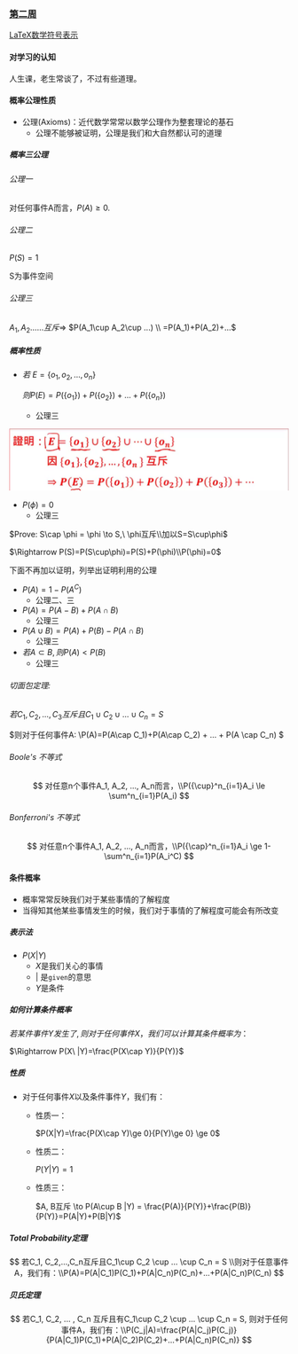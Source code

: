 ### [第二周](https://www.coursera.org/learn/prob1/home/week/2)

[LaTeX数学符号表示](http://mohu.org/info/symbols/symbols.htm)

#### 对学习的认知

人生课，老生常谈了，不过有些道理。

#### 概率公理性质

* 公理(Axioms)：近代数学常常以数学公理作为整套理论的基石
  * 公理不能够被证明，公理是我们和大自然都认可的道理

##### 概率三公理

###### 公理一

对任何事件A而言，$P(A)\ge0.$

###### 公理二

$P(S)=1$

S为事件空间

###### 公理三

$A_1, A_2……互斥$​ $\Rightarrow$​ $P(A_1\cup A_2\cup ...) \\ =P(A_1)+P(A_2)+...$​

#####  概率性质

* $若\ E=\{o_1, o_2,...,o_n\}$

  $则 P(E) = P(\{o_1\}) + P(\{o_2\}) + ... + P(\{o_n\})$

  * 公理三

![image-20210810155616514](Week2_notes.assets/image-20210810155616514.png)



* $P(\phi)=0$​ 
  * 公理三

$Prove: S\cap \phi = \phi \to S,\ \phi互斥\\加以S=S\cup\phi$

$\Rightarrow P(S)=P(S\cup\phi)=P(S)+P(\phi)\\P(\phi)=0$

下面不再加以证明，列举出证明利用的公理

* $P(A)=1-P(A^C)$​
  * 公理二、三
* $P(A) = P(A-B)+P(A\cap B)$
  * 公理三
* $P(A\cup B)=P(A)+P(B)-P(A\cap B)$ 
  * 公理三
* $若A\subset B, 则P(A) < P(B)$
  * 公理三

###### 切面包定理:

$若 C_1, C_2,...,C_3互斥且C_1\cup C_2 \cup ... \cup C_n = S$​

$则对于任何事件A: \\P(A)=P(A\cap C_1)+P(A\cap C_2) + ... + P(A \cap C_n) $

###### Boole's 不等式

$$
对任意n个事件A_1, A_2, ..., A_n而言，\\P({\cup}^n_{i=1}A_i \le \sum^n_{i=1}P(A_i)
$$

###### Bonferroni's 不等式

$$
对任意n个事件A_1, A_2, ..., A_n而言，\\P({\cap}^n_{i=1}A_i \ge 1- \sum^n_{i=1}P(A_i^C)
$$

#### 条件概率

* 概率常常反映我们对于某些事情的了解程度
* 当得知其他某些事情发生的时候，我们对于事情的了解程度可能会有所改变

##### 表示法

* $P(X|Y)$ 
  * $X$是我们关心的事情
  * $|$​ 是`given`的意思
  * $Y$是条件

##### 如何计算条件概率

$若某件事件Y发生了,则对于任何事件X，我们可以计算其条件概率为：$​​​​​

$\Rightarrow P(X\ |Y)=\frac{P(X\cap Y)}{P(Y)}$​​​​​

##### 性质

* 对于任何事件$X$以及条件事件$Y$，我们有：

  * 性质一：

    $P(X|Y)=\frac{P(X\cap Y)\ge 0}{P(Y)\ge 0} \ge 0$​

  * 性质二：

    $P(Y|Y)=1$​

  * 性质三：

    $A, B互斥 \to P(A\cup B |Y) = \frac{P(A)}{P(Y)}+\frac{P(B)}{P(Y)}=P(A|Y)+P(B|Y)$​

##### Total Probability定理

$$
若C_1, C_2,...,C_n互斥且C_1\cup C_2 \cup ... \cup C_n = S \\则对于任意事件A，我们有：\\P(A)=P(A|C_1)P(C_1)+P(A|C_n)P(C_n)+...+P(A|C_n)P(C_n)
$$

##### 贝氏定理

$$
若C_1, C_2, ... , C_n 互斥且有C_1\cup C_2 \cup ... \cup C_n = S,  则对于任何事件A，我们有：\\P(C_j|A)=\frac{P(A|C_j)P(C_j)}{P(A|C_1)P(C_1)+P(A|C_2)P(C_2)+...+P(A|C_n)P(C_n)}
$$





